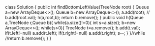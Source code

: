 class Solution {
public int findBottomLeftValue(TreeNode root) {
Queue<TreeNode> a=new ArrayDeque<>();
Queue<Integer> b=new ArrayDeque<>();
a.add(root);
// b.add(root.val);
h(a,root,b);
return b.remove();
}
public void h(Queue<TreeNode> a,TreeNode r,Queue<Integer> b){
while(a.size()!=0){
int s=a.size();
b=new ArrayDeque<>();
while(s>0){
TreeNode t=a.remove();
b.add(t.val);
if(t.left!=null) a.add(t.left);
if(t.right!=null) a.add(t.right);
s--;
}
}//while
//return b.remove();
}
}
